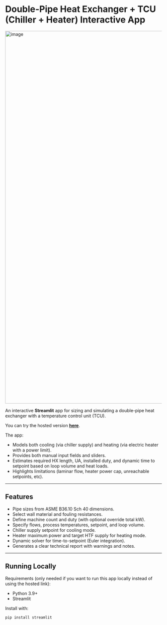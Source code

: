 # Double-Pipe Heat Exchanger + TCU (Chiller + Heater) Interactive App

<img width="2451" height="1196" alt="image" src="https://github.com/user-attachments/assets/36e7be7f-277c-42b7-9562-0a6d2dc9531f" />


An interactive **Streamlit** app for sizing and simulating a double-pipe heat exchanger with a temperature control unit (TCU).  

You can try the hosted version **[here](https://vint-j-interactiveheatexchangersizing-script-vmhpea.streamlit.app/)**.

The app:
- Models both cooling (via chiller supply) and heating (via electric heater with a power limit).  
- Provides both manual input fields and sliders.  
- Estimates required HX length, UA, installed duty, and dynamic time to setpoint based on loop volume and heat loads.  
- Highlights limitations (laminar flow, heater power cap, unreachable setpoints, etc).

---

## Features
- Pipe sizes from ASME B36.10 Sch 40 dimensions.
- Select wall material and fouling resistances.
- Define machine count and duty (with optional override total kW).
- Specify flows, process temperatures, setpoint, and loop volume.
- Chiller supply setpoint for cooling mode.
- Heater maximum power and target HTF supply for heating mode.
- Dynamic solver for time-to-setpoint (Euler integration).
- Generates a clear technical report with warnings and notes.

---

## Running Locally
Requirements (only needed if you want to run this app locally instead of using the hosted link):  

- Python 3.9+  
- Streamlit  

Install with:  
```bash
pip install streamlit
